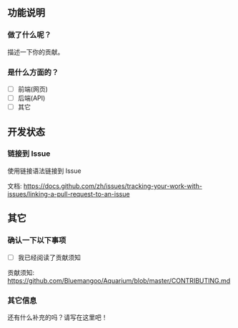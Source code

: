 ## 功能说明

### 做了什么呢？

描述一下你的贡献。

### 是什么方面的？
- [ ] 前端(网页)
- [ ] 后端(API)
- [ ] 其它

## 开发状态

### 链接到 Issue

使用链接语法链接到 Issue

文档: https://docs.github.com/zh/issues/tracking-your-work-with-issues/linking-a-pull-request-to-an-issue

## 其它

### 确认一下以下事项

- [ ] 我已经阅读了贡献须知

贡献须知: https://github.com/Bluemangoo/Aquarium/blob/master/CONTRIBUTING.md

### 其它信息

还有什么补充的吗？请写在这里吧！
